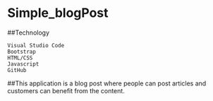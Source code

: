 ﻿# Simple_blogPost
##Technology

    Visual Studio Code
    Bootstrap
    HTML/CSS
    Javascript
    GitHub
  ##This application is a  blog post where people can post articles and customers can benefit from the content.

